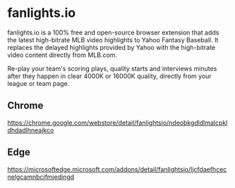 # fanlights.io

fanlights.io is a 100% free and open-source browser extension that adds the latest high-bitrate MLB video highlights to Yahoo Fantasy Baseball. It replaces the delayed highlights provided by Yahoo with the high-bitrate video content directly from MLB.com.

Re-play your team's scoring plays, quality starts and interviews minutes after they happen in clear 4000K or 16000K quality, directly from your league or team page.

## Chrome

https://chrome.google.com/webstore/detail/fanlightsio/ndeobkgdldlmalcpkldhdadlhneajkco

## Edge

https://microsoftedge.microsoft.com/addons/detail/fanlightsio/ljcfdaefhcecnelgcamnbcjfmjedingd
